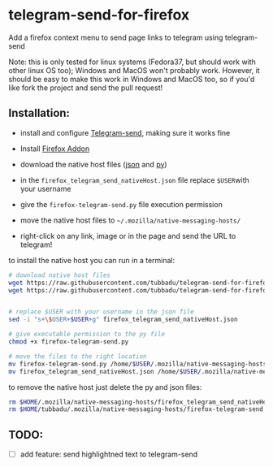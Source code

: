 # telegram-send-for-firefox

Add a firefox context menu to send page links to telegram using telegram-send

Note: this is only tested for linux systems (Fedora37, but should work with other linux OS too); Windows and MacOS won't probably work. However, it should be easy to make this work in Windows and MacOS too, so if you'd like fork the project and send the pull request!

## Installation:

* install and configure [Telegram-send](https://pypi.org/project/telegram-send/), making sure it works fine

* Install [Firefox Addon](https://addons.mozilla.org/it/firefox/addon/send-urls-with-telegram-send/)

* download the native host files ([json](https://raw.githubusercontent.com/tubbadu/telegram-send-for-firefox/main/firefox_telegram_send_nativeHost.json) and [py](https://raw.githubusercontent.com/tubbadu/telegram-send-for-firefox/main/firefox-telegram-send.py))

* in the `firefox_telegram_send_nativeHost.json` file replace `$USER`with your username

* give the `firefox-telegram-send.py` file execution permission

* move the native host files to `~/.mozilla/native-messaging-hosts/`

* right-click on any link, image or in the page and send the URL to telegram!

to install the native host you can run in a terminal:

```bash
# download native host files
wget https://raw.githubusercontent.com/tubbadu/telegram-send-for-firefox/main/firefox-telegram-send.py
wget https://raw.githubusercontent.com/tubbadu/telegram-send-for-firefox/main/firefox_telegram_send_nativeHost.json


# replace $USER with your username in the json file
sed -i "s+\$USER+$USER+g" firefox_telegram_send_nativeHost.json

# give executable permission to the py file
chmod +x firefox-telegram-send.py

# move the files to the right location
mv firefox-telegram-send.py /home/$USER/.mozilla/native-messaging-hosts/firefox-telegram-send.py
mv firefox_telegram_send_nativeHost.json /home/$USER/.mozilla/native-messaging-hosts/firefox_telegram_send_nativeHost.json
```

to remove the native host just delete the py and json files:

```bash
rm $HOME/.mozilla/native-messaging-hosts/firefox_telegram_send_nativeHost.json
rm $HOME/tubbadu/.mozilla/native-messaging-hosts/firefox-telegram-send.py
```



## TODO:

* [ ] add feature: send highlightned text to telegram-send

